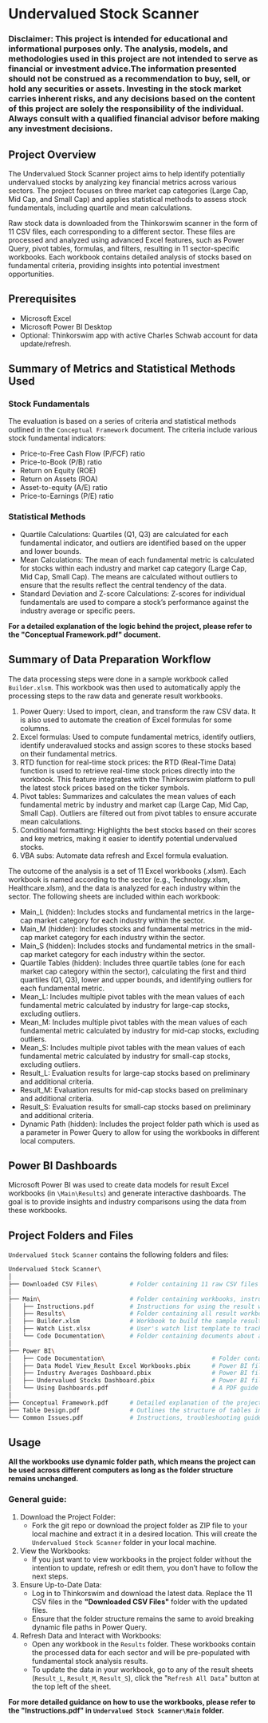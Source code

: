 # Undervalued Stock Scanner

### Disclaimer: This project is intended for educational and informational purposes only. The analysis, models, and methodologies used in this project are not intended to serve as financial or investment advice.The information presented should not be construed as a recommendation to buy, sell, or hold any securities or assets. Investing in the stock market carries inherent risks, and any decisions based on the content of this project are solely the responsibility of the individual. Always consult with a qualified financial advisor before making any investment decisions. 

## Project Overview
The Undervalued Stock Scanner project aims to help identify potentially undervalued stocks by analyzing key financial metrics across various sectors. The project focuses on three market cap categories (Large Cap, Mid Cap, and Small Cap) and applies statistical methods to assess stock fundamentals, including quartile and mean calculations.

Raw stock data is downloaded from the Thinkorswim scanner in the form of 11 CSV files, each corresponding to a different sector. These files are processed and analyzed using advanced Excel features, such as Power Query, pivot tables, formulas, and filters, resulting in 11 sector-specific workbooks. Each workbook contains detailed analysis of stocks based on fundamental criteria, providing insights into potential investment opportunities.

## Prerequisites

- Microsoft Excel
- Microsoft Power BI Desktop
- Optional: Thinkorswim app with active Charles Schwab account for data update/refresh.

## Summary of Metrics and Statistical Methods Used

### Stock Fundamentals

The evaluation is based on a series of criteria and statistical methods outlined in the `Conceptual Framework` document. The criteria include various stock fundamental indicators:
- Price-to-Free Cash Flow (P/FCF) ratio
- Price-to-Book (P/B) ratio
- Return on Equity (ROE)
- Return on Assets (ROA)
- Asset-to-equity (A/E) ratio
- Price-to-Earnings (P/E) ratio

### Statistical Methods

- Quartile Calculations: Quartiles (Q1, Q3) are calculated for each fundamental indicator, and outliers are identified based on the upper and lower bounds.
- Mean Calculations: The mean of each fundamental metric is calculated for stocks within each industry and market cap category (Large Cap, Mid Cap, Small Cap). The means are calculated without outliers to ensure that the results reflect the central tendency of the data.  
- Standard Deviation and Z-score Calculations: Z-scores for individual fundamentals are used to compare a stock’s performance against the industry average or specific peers.

**For a detailed explanation of the logic behind the project, please refer to the "Conceptual Framework.pdf" document.**

## Summary of Data Preparation Workflow

The data processing steps were done in a sample workbook called `Builder.xlsm`. This workbook was then used to automatically apply the processing steps to the raw data and generate result workbooks.
1. Power Query: Used to import, clean, and transform the raw CSV data. It is also used to automate the creation of Excel formulas for some columns. 
2. Excel formulas: Used to compute fundamental metrics, identify outliers, identify underavalued stocks and assign scores to these stocks based on their fundamental metrics.
3. RTD function for real-time stock prices: the RTD (Real-Time Data) function is used to retrieve real-time stock prices directly into the workbook. This feature integrates with the Thinkorswim platform to pull the latest stock prices based on the ticker symbols.  
4. Pivot tables: Summarizes and calculates the mean values of each fundamental metric by industry and market cap (Large Cap, Mid Cap, Small Cap). Outliers are filtered out from pivot tables to ensure accurate mean calculations.
5. Conditional formatting: Highlights the best stocks based on their scores and key metrics, making it easier to identify potential undervalued stocks.
6. VBA subs: Automate data refresh and Excel formula evaluation.

The outcome of the analysis is a set of 11 Excel workbooks (.xlsm). Each workbook is named according to the sector (e.g., Technology.xlsm, Healthcare.xlsm), and the data is analyzed for each industry within the sector. The following sheets are included within each workbook:
- Main_L (hidden): Includes stocks and fundamental metrics in the large-cap market category for each industry within the sector.
- Main_M (hidden): Includes stocks and fundamental metrics in the mid-cap market category for each industry within the sector.
- Main_S (hidden): Includes stocks and fundamental metrics in the small-cap market category for each industry within the sector.
- Quartile Tables (hidden): Includes three quartile tables (one for each market cap category within the sector), calculating the first and third quartiles (Q1, Q3), lower and upper bounds, and identifying outliers for each fundamental metric.
- Mean_L: Includes multiple pivot tables with the mean values of each fundamental metric calculated by industry for large-cap stocks, excluding outliers.
- Mean_M: Includes multiple pivot tables with the mean values of each fundamental metric calculated by industry for mid-cap stocks, excluding outliers.
- Mean_S: Includes multiple pivot tables with the mean values of each fundamental metric calculated by industry for small-cap stocks, excluding outliers.
- Result_L: Evaluation results for large-cap stocks based on preliminary and additional criteria.
- Result_M: Evaluation results for mid-cap stocks based on preliminary and additional criteria.
- Result_S: Evaluation results for small-cap stocks based on preliminary and additional criteria.
- Dynamic Path (hidden): Includes the project folder path which is used as a parameter in Power Query to allow for using the workbooks in different local computers.

## Power BI Dashboards
Microsoft Power BI was used to create data models for result Excel workbooks (in `\Main\Results`) and generate interactive dashboards. The goal is to provide insights and industry comparisons using the data from these workbooks.

## Project Folders and Files

``Undervalued Stock Scanner`` contains the following folders and files:

```bash
Undervalued Stock Scanner\
│              
├── Downloaded CSV Files\         # Folder containing 11 raw CSV files and 1 sample CSV file
│   
├── Main\                         # Folder containing workbooks, instructions and code documentation
│   ├── Instructions.pdf          # Instructions for using the result workbooks
│   ├── Results\                  # Folder containing all result workbooks (.xlsm files)
│   ├── Builder.xlsm              # Workbook to build the sample results
│   ├── Watch List.xlsx           # User's watch list template to track preferred stocks
│   └── Code Documentation\       # Folder containing documents about all the codes used in workbooks
│ 
├── Power BI\
│   ├── Code Documentation\                              # Folder containing documents about all the codes used in .pbix files
│   ├── Data Model View_Result Excel Workbooks.pbix      # Power BI file containing a sample data model for the workbooks in \Main\Results folder
│   ├── Industry Averages Dashboard.pbix                 # Power BI file with data visualizations about industry-level averages
│   ├── Undervalued Stocks Dashboard.pbix                # Power BI file with data visualizations about undervalued stock valuation
│   └── Using Dashboards.pdf                             # A PDF guide that provides step-by-step instructions on how to use the dashboards and explains how to interpret and analyze the visualizations
│
├── Conceptual Framework.pdf      # Detailed explanation of the project's logic and methodology
├── Table Design.pdf              # Outlines the structure of tables in CSV files and other workbooks
└── Common Issues.pdf             # Instructions, troubleshooting guides, and other resources to help users resolve issues they may encounter
```

## Usage

**All the workbooks use dynamic folder path, which means the project can be used across different computers as long as the folder structure remains unchanged.**

### General guide:

1. Download the Project Folder:
   - Fork the git repo or download the project folder as ZIP file to your local machine and extract it in a desired location. This will create the `Undervalued Stock Scanner` folder in your local machine.
2. View the Workbooks:
   - If you just want to view workbooks in the project folder without the intention to update, refresh or edit them, you don’t have to follow the next steps.
3. Ensure Up-to-Date Data:  
   - Log in to Thinkorswim and download the latest data. Replace the 11 CSV files in the **"Downloaded CSV Files"** folder with the updated files.
   - Ensure that the folder structure remains the same to avoid breaking dynamic file paths in Power Query.
4. Refresh Data and Interact with Workbooks:  
   - Open any workbook in the ``Results`` folder. These workbooks contain the processed data for each sector and will be pre-populated with fundamental stock analysis results.
   - To update the data in your workbook, go to any of the result sheets (`Result_L`, `Result_M`, `Result_S`), click the "`Refresh All Data`" button at the top left of the sheet.

**For more detailed guidance on how to use the workbooks, please refer to the "Instructions.pdf" in `Undervalued Stock Scanner\Main` folder.**
